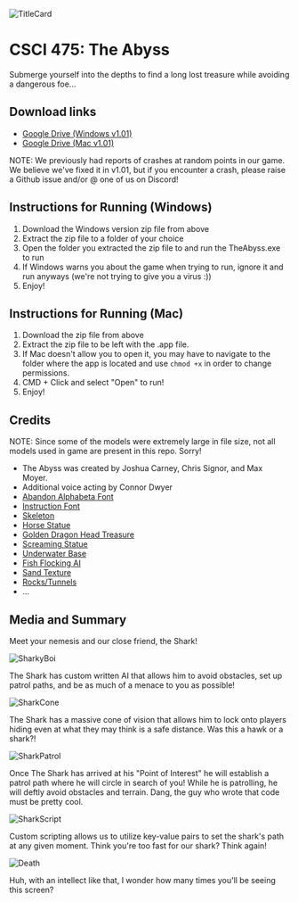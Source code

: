 ![TitleCard](https://i.imgur.com/d2PYKfv.png)

# CSCI 475: The Abyss
Submerge yourself into the depths to find a long lost treasure while avoiding a dangerous foe...

## Download links
- [Google Drive (Windows v1.01)](https://drive.google.com/file/d/16CSLibQZAGv4g6TrBuQBWGCOFzBEXJML/view?usp=sharing)
- [Google Drive (Mac v1.01)](https://drive.google.com/file/d/1dVCxkZGc7T9tWlNJIjBamH0bDnGoxeEa/view?usp=sharing)

NOTE: We previously had reports of crashes at random points in our game. We believe we've fixed it in v1.01, but if you encounter a crash, please raise a Github issue and/or @ one of us on Discord!

## Instructions for Running (Windows)
1. Download the Windows version zip file from above
2. Extract the zip file to a folder of your choice
3. Open the folder you extracted the zip file to and run the TheAbyss.exe to run
4. If Windows warns you about the game when trying to run, ignore it and run anyways (we're not trying to give you a virus :))
5. Enjoy!

## Instructions for Running (Mac)
1. Download the zip file from above
2. Extract the zip file to be left with the .app file.
3. If Mac doesn't allow you to open it, you may have to navigate to the folder where the app is located and use `chmod +x` in order to change permissions.
4. CMD + Click and select "Open" to run!
5. Enjoy!

## Credits
NOTE: Since some of the models were extremely large in file size, not all models used in game are present in this repo. Sorry!

- The Abyss was created by Joshua Carney, Chris Signor, and Max Moyer.
- Additional voice acting by Connor Dwyer
- [Abandon Alphabeta Font](https://www.1001freefonts.com/abandon-alphabeta.font)
- [Instruction Font](https://www.1001freefonts.com/instruction.font)
- [Skeleton](https://assetstore.unity.com/packages/3d/characters/humanoids/fantasy/skeleton-pbr-animated-low-poly-30659)
- [Horse Statue](https://assetstore.unity.com/packages/3d/environments/fantasy/horse-statue-52025)
- [Golden Dragon Head Treasure](https://assetstore.unity.com/packages/3d/props/interior/golden-dragon-statue-63132)
- [Screaming Statue](https://assetstore.unity.com/packages/3d/environments/dungeons/screaming-statue-60499)
- [Underwater Base](https://assetstore.unity.com/packages/3d/environments/sci-fi/sci-fi-styled-modular-pack-82913)
- [Fish Flocking AI](https://assetstore.unity.com/packages/3d/characters/animals/nvjob-simple-boids-flocks-of-birds-fish-and-insects-164188)
- [Sand Texture](https://assetstore.unity.com/packages/2d/textures-materials/floors/yughues-free-sand-materials-12964)
- [Rocks/Tunnels](https://assetstore.unity.com/packages/3d/environments/flooded-grounds-48529)
- ...

## Media and Summary

Meet your nemesis and our close friend, the Shark! 

![SharkyBoi](https://i.imgur.com/BqUsIMW.png)

The Shark has custom written AI that allows him to avoid obstacles, set up patrol paths, and be as much of a menace to you as possible!

![SharkCone](https://i.imgur.com/Mon01fw.png)

The Shark has a massive cone of vision that allows him to lock onto players hiding even at what they may think is a safe distance. Was this a hawk or a shark?!

![SharkPatrol](https://i.imgur.com/qTqjtUH.png)

Once The Shark has arrived at his "Point of Interest" he will establish a patrol path where he will circle in search of you! While he is patrolling, he will deftly avoid obstacles and terrain. Dang, the guy who wrote that code must be pretty cool. 

![SharkScript](https://i.imgur.com/cjzQb6S.png)

Custom scripting allows us to utilize key-value pairs to set the shark's path at any given moment. Think you're too fast for our shark? Think again!

![Death](https://i.imgur.com/cxY6Juk.png)

Huh, with an intellect like that, I wonder how many times you'll be seeing this screen?
